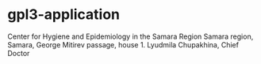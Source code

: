 # gpl3-application
Center for Hygiene and Epidemiology in the Samara Region
Samara region, Samara, George Mitirev passage, house 1.
Lyudmila Chupakhina, Chief Doctor
